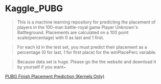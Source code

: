 # Kaggle_PUBG
>This is a machine learning repository for predicting the placement of players in the 100-man battle-royal game Player Unknown's Battleground. Placements are calculated on a 100 point scale(percentage) with 0 as last and 1 first. 

>For each Id in the test set, you must predict their placement as a percentage (0 for last, 1 for first place) for the winPlacePerc variable.

>Because data set is huge. Please go the the website and download it by yourself if you want~

[PUBG Finish Placement Prediction (Kernels Only)](https://www.kaggle.com/c/pubg-finish-placement-prediction)
